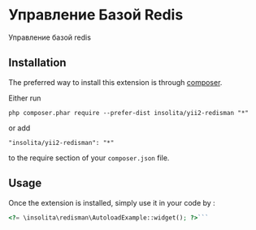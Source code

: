 Управление Базой Redis
======================
Управление базой redis

Installation
------------

The preferred way to install this extension is through [composer](http://getcomposer.org/download/).

Either run

```
php composer.phar require --prefer-dist insolita/yii2-redisman "*"
```

or add

```
"insolita/yii2-redisman": "*"
```

to the require section of your `composer.json` file.


Usage
-----

Once the extension is installed, simply use it in your code by  :

```php
<?= \insolita\redisman\AutoloadExample::widget(); ?>```